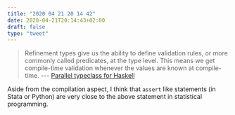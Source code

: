 ```yaml
---
title: "2020 04 21 20 14 42"
date: 2020-04-21T20:14:43+02:00
draft: false
type: "tweet"
---
```

> Refinement types give us the ability to define validation rules, or more commonly called predicates, at the type level. This means we get compile-time validation whenever the values are known at compile-time. --- [Parallel typeclass for Haskell](https://gvolpe.github.io/blog/parallel-typeclass-for-haskell/)

Aside from the compilation aspect, I think that `assert` like statements (in Stata or Python) are very close to the above statement in statistical programming.
